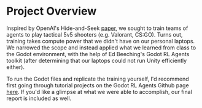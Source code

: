 
# Project Overview

Inspired by OpenAI's Hide-and-Seek [paper](https://doi.org/10.48550/arXiv.1909.07528), we sought to train teams of agents to play tactical 5v5 shooters (e.g. Valorant, CS:GO). Turns out, training takes compute power that we didn't have on our personal laptops. We narrowed the scope and instead applied what we learned from class to the Godot environment, with the help of Ed Beeching's Godot RL Agents toolkit (after determining that our laptops could not run Unity efficiently either).

To run the Godot files and replicate the training yourself, I'd recommend first going through tutorial projects on the Godot RL Agents Github page [here](https://github.com/edbeeching/godot_rl_agents). If you'd like a glimpse at what we were able to accomplish, our final report is included as well.
